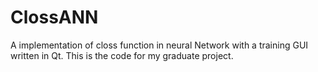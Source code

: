 # ClossANN
A implementation of closs function in neural Network with a training GUI written in Qt. This is the code for my graduate project.
